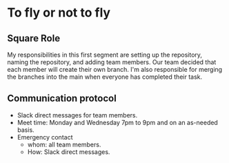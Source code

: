 # To fly or not to fly

## Square Role

My responsibilities in this first segment are setting up the repository, naming the repository, and adding team members. Our team decided that each member will create their own branch.  I'm also responsible for merging the branches into the main when everyone has completed their task.

## Communication protocol

   - Slack direct messages for team members.
   - Meet time: Monday and Wednesday 7pm to 9pm and on an as-needed basis.
   - Emergency contact
        - whom: all team members.
        - How: Slack direct messages.